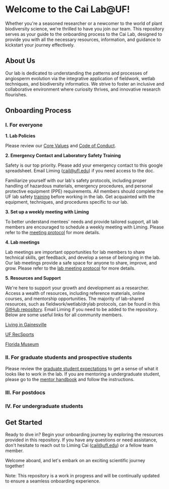 # Welcome to the Cai Lab@UF! 

Whether you're a seasoned researcher or a newcomer to the world of plant biodiversity science, we're thrilled to have you join our team. This repository serves as your guide to the onboarding process to the Cai Lab, designed to provide you with all the necessary resources, information, and guidance to kickstart your journey effectively.

## About Us

Our lab is dedicated to understanding the patterns and processes of angiosperm evolution via the integrative application of fieldwork, wetlab techniques, and biodiversity informatics. We strive to foster an inclusive and collaborative environment where curiosity thrives, and innovative research flourishes.

## Onboarding Process

### I. For everyone
**1. Lab Policies**

Please review our [Core Values](https://github.com/Cai-group/Onboarding/blob/main/CORE_VALUES.md) and [Code of Conduct](https://github.com/Cai-group/Onboarding/blob/main/CODE_OF_CONDUCT.md). 

**2. Emergency Contact and Laboratory Safety Training**

Safety is our top priority. Please add your emergency contact to this google spreadsheet. Email Liming (cail@ufl.edu) if you need access to the doc.

Familiarize yourself with our lab's safety protocols, including proper handling of hazardous materials, emergency procedures, and personal protective equipment (PPE) requirements. All members should complete the UF lab safety [training](https://www.ehs.ufl.edu/training/) before working in the lab. Get acquainted with the equipment, techniques, and procedures specific to our lab. 

**3. Set up a weekly meeting with Liming**

To better understand mentees' needs and provide tailored support, all lab members are encouraged to schedule a weekly meeting with Liming. Please refer to the [meeting protocol](/Weekly_meeting_w_Liming.md) for more details.

**4. Lab meetings**

Lab meetings are important opportunities for lab members to share technical skills, get feedback, and develop a sense of belonging in the lab. Our lab meetings provide a safe space for anyone to share, improve, and grow. Please refer to the [lab meeting protocol](https://github.com/Cai-group/Onboarding/blob/main/Lab-meetings.md) for more details.
  
**5. Resources and Support**

We're here to support your growth and development as a researcher. Access a wealth of resources, including reference materials, online courses, and mentorship opportunities. The majority of lab-shared resources, such as fieldwork/wetlab/drylab protocols, can be found in this [GitHub repository](https://github.com/Cai-group/Protocols). Email Liming if you need to be added to the repository. Below are some useful links for all community members.

[Living in Gainesville](https://www.visitgainesville.com/)

[UF RecSports](https://recsports.ufl.edu/)

[Florida Museum](https://www.floridamuseum.ufl.edu/)

### II. For graduate students and prospective students

Please review the [graduate student expectations](https://github.com/Cai-group/Onboarding/blob/main/Mentoring_Protocols/Cai_GradStudentExpectations_040723.docx) to get a sense of what it looks like to work in the lab. If you are mentoring a undergraduate student, please go to the [mentor handbook](https://github.com/Cai-group/Onboarding/blob/main/Mentoring_Protocols/Mentor%20Handbook.docx) and follow the instructions.

### III. For postdocs

### IV. For undergraduate students



## Get Started
Ready to dive in? Begin your onboarding journey by exploring the resources provided in this repository. If you have any questions or need assistance, don't hesitate to reach out to Liming Cai (cail@ufl.edu) or a fellow team member.

Welcome aboard, and let's embark on an exciting scientific journey together!

Note: This repository is a work in progress and will be continually updated to ensure a seamless onboarding experience.




